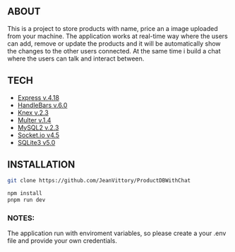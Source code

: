 ## ABOUT

This is a project to store products with name, price an a image uploaded from your machine. The application works at real-time way where the users can add, remove or update the products and it will be automatically show the changes to the other users connected.
At the same time i build a chat where the users can talk and interact between.

## TECH

- [Express v.4.18](http://expressjs.com/)
- [HandleBars v.6.0](https://handlebarsjs.com/)
- [Knex v.2.3](https://knexjs.org/)
- [Multer v.1.4](https://www.npmjs.com/package/multer)
- [MySQL2 v.2.3](https://github.com/sidorares/node-mysql2#readme)
- [Socket.io v4.5](https://socket.io/)
- [SQLite3 v5.0](https://www.sqlite.org/index.html)

## INSTALLATION

```sh
git clone https://github.com/JeanVittory/ProductDBWithChat
```

```sh
npm install
pnpm run dev
```

### NOTES:

The application run with enviroment variables, so please create a your .env file and provide your own credentials.
